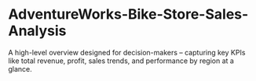 # AdventureWorks-Bike-Store-Sales-Analysis
A high-level overview designed for decision-makers – capturing key KPIs like total revenue, profit, sales trends, and performance by region at a glance.

